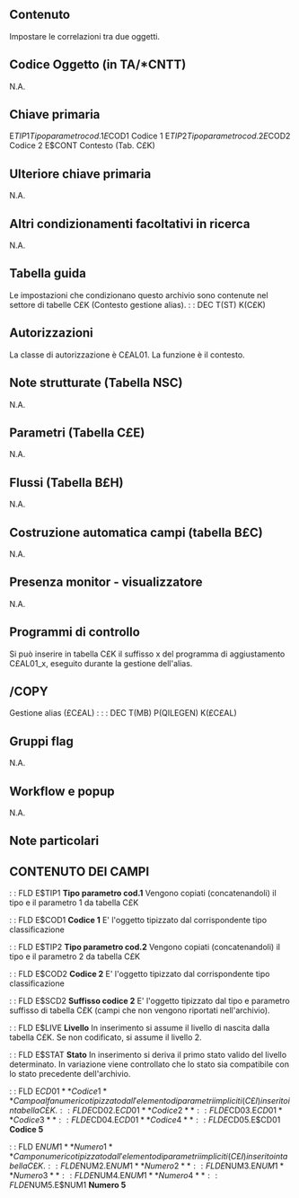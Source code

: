## Contenuto
Impostare le correlazioni tra due oggetti.

## Codice Oggetto (in TA/*CNTT)
N.A.

## Chiave primaria
E$TIP1     Tipo parametro cod.1
E$COD1     Codice 1
E$TIP2     Tipo parametro cod.2
E$COD2     Codice 2
E$CONT     Contesto   (Tab. C£K)

## Ulteriore chiave primaria
N.A.

## Altri condizionamenti facoltativi in ricerca
N.A.

## Tabella guida
Le impostazioni che condizionano questo archivio sono contenute nel settore di tabelle C£K (Contesto gestione alias).
 :  : DEC T(ST) K(C£K)

## Autorizzazioni
La classe di autorizzazione è C£AL01.
La funzione è il contesto.

## Note strutturate (Tabella NSC)
N.A.

## Parametri (Tabella C£E)
N.A.

## Flussi (Tabella B£H)
N.A.

## Costruzione automatica campi (tabella B£C)
N.A.

## Presenza monitor - visualizzatore
N.A.

## Programmi di controllo
Si può inserire in tabella C£K il suffisso x del programma di aggiustamento C£AL01_x, eseguito durante la gestione dell'alias.

## /COPY
Gestione alias (£C£AL) : 
 :  : DEC T(MB) P(QILEGEN) K(£C£AL)

## Gruppi flag
N.A.

## Workflow e popup
N.A.

## Note particolari

## CONTENUTO DEI CAMPI

 :  : FLD E$TIP1 **Tipo parametro cod.1**
Vengono copiati (concatenandoli) il tipo e il parametro 1 da tabella C£K

 :  : FLD E$COD1 **Codice 1**
E' l'oggetto tipizzato dal corrispondente tipo classificazione

 :  : FLD E$TIP2 **Tipo parametro cod.2**
Vengono copiati (concatenandoli) il tipo e il parametro 2 da tabella C£K

 :  : FLD E$COD2 **Codice 2**
E' l'oggetto tipizzato dal corrispondente tipo classificazione

 :  : FLD E$SCD2 **Suffisso codice 2**
E' l'oggetto tipizzato dal tipo e parametro suffisso di tabella C£K (campi che non vengono riportati nell'archivio).

 :  : FLD E$LIVE **Livello**
In inserimento si assume il livello di nascita dalla tabella C£K.
Se non codificato, si assume il livello 2.

 :  : FLD E$STAT **Stato**
In inserimento si deriva il primo stato valido del livello determinato.
In variazione viene controllato che lo stato sia compatibile con lo stato precedente dell'archivio.


 :  : FLD E$CD01 **Codice 1**
Campo alfanumerico tipizzato dall'elemento di parametri impliciti (C£I) inserito in tabella C£K.
 :  : FLD E$CD02.E$CD01 **Codice 2**
 :  : FLD E$CD03.E$CD01 **Codice 3**
 :  : FLD E$CD04.E$CD01 **Codice 4**
 :  : FLD E$CD05.E$CD01 **Codice 5**

 :  : FLD E$NUM1 **Numero 1**
Campo numerico tipizzato dall'elemento di parametri impliciti (C£I) inserito in tabella C£K.
 :  : FLD E$NUM2.E$NUM1 **Numero 2**
 :  : FLD E$NUM3.E$NUM1 **Numero 3**
 :  : FLD E$NUM4.E$NUM1 **Numero 4**
 :  : FLD E$NUM5.E$NUM1 **Numero 5**

